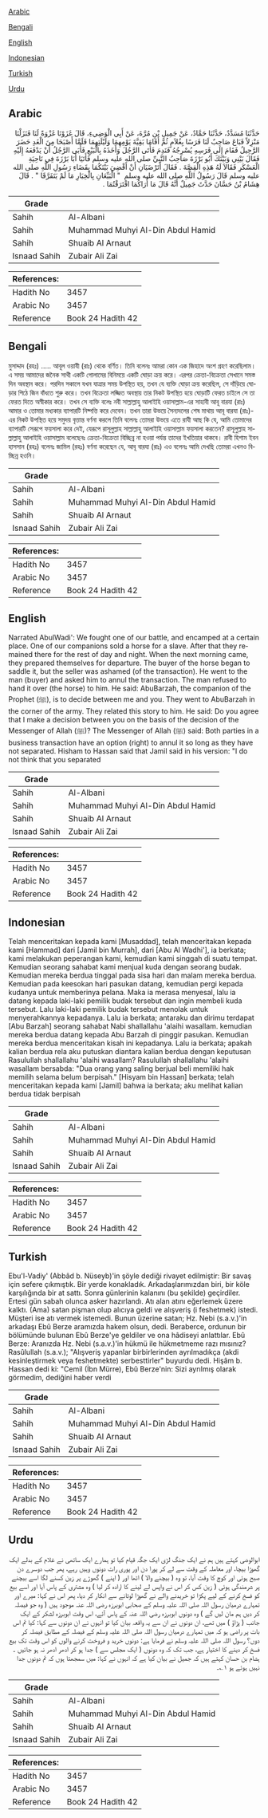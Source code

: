 [Arabic](#arabic)

[Bengali](#bengali)

[English](#english)

[Indonesian](#indonesian)

[Turkish](#turkish)

[Urdu](#urdu)

## Arabic


<div dir="rtl" lang="ar" style={{fontSize:'larger',backgroundColor:'#f8f9fa',padding:20}}>
حَدَّثَنَا مُسَدَّدٌ، حَدَّثَنَا حَمَّادٌ، عَنْ جَمِيلِ بْنِ مُرَّةَ، عَنْ أَبِي الْوَضِيءِ، قَالَ غَزَوْنَا غَزْوَةً لَنَا فَنَزَلْنَا مَنْزِلاً فَبَاعَ صَاحِبٌ لَنَا فَرَسًا بِغُلاَمٍ ثُمَّ أَقَامَا بَقِيَّةَ يَوْمِهِمَا وَلَيْلَتِهِمَا فَلَمَّا أَصْبَحَا مِنَ الْغَدِ حَضَرَ الرَّحِيلُ فَقَامَ إِلَى فَرَسِهِ يُسْرِجُهُ فَنَدِمَ فَأَتَى الرَّجُلَ وَأَخَذَهُ بِالْبَيْعِ فَأَبَى الرَّجُلُ أَنْ يَدْفَعَهُ إِلَيْهِ فَقَالَ بَيْنِي وَبَيْنَكَ أَبُو بَرْزَةَ صَاحِبُ النَّبِيِّ صلى الله عليه وسلم فَأَتَيَا أَبَا بَرْزَةَ فِي نَاحِيَةِ الْعَسْكَرِ فَقَالاَ لَهُ هَذِهِ الْقِصَّةَ ‏.‏ فَقَالَ أَتَرْضَيَانِ أَنْ أَقْضِيَ بَيْنَكُمَا بِقَضَاءِ رَسُولِ اللَّهِ صلى الله عليه وسلم قَالَ رَسُولُ اللَّهِ صلى الله عليه وسلم ‏ "‏ الْبَيِّعَانِ بِالْخِيَارِ مَا لَمْ يَتَفَرَّقَا ‏"‏ ‏.‏ قَالَ هِشَامُ بْنُ حَسَّانَ حَدَّثَ جَمِيلٌ أَنَّهُ قَالَ مَا أُرَاكُمَا افْتَرَقْتُمَا ‏.‏
</div>
<div style={{backgroundColor:'#f8f9fa',padding:20, marginBottom: 10}}><table> <thead> <tr> <th>Grade</th> <th></th> </tr> </thead> <tbody> <tr><td>Sahih</td><td>Al-Albani</td></tr><tr><td>Sahih</td><td>Muhammad Muhyi Al-Din Abdul Hamid</td></tr><tr><td>Sahih</td><td>Shuaib Al Arnaut</td></tr><tr><td>Isnaad Sahih</td><td>Zubair Ali Zai</td></tr></tbody></table><table> <thead> <tr> <th>References:</th> <th></th> </tr> </thead> <tbody><tr><td>Hadith No</td><td>3457</td></tr><tr><td>Arabic No</td><td>3457</td></tr><tr><td>Reference</td><td>Book 24 Hadith 42</td></tr></tbody></table></div>

## Bengali


<div dir="ltr" lang="bn" style={{fontSize:'larger',backgroundColor:'#f8f9fa',padding:20}}>
মুসাদ্দাদ (রহঃ) ..... আবূল ওয়াযী (রাঃ) থেকে বর্ণিত। তিনি বলেনঃ আমরা কোন এক জিহাদে অংশ গ্রহণ করেছিলাম। এ সময় আমাদের জনৈক সাথী একটি গোলামের বিনিময়ে একটি ঘোড়া ক্রয় করে। এরপর ক্রেতা-বিক্রেতা সেখানে সমস্ত দিন অবস্থান করে। পরদিন সকালে যখন যাত্রার সময় উপস্থিত হয়, তখন যে ব্যক্তি ঘোড়া ক্রয় করেছিল, সে দাঁড়িয়ে ঘোড়ার পিঠে জিন বাঁধতে শুরু করে। তখন বিক্রেতা লজ্জিত অবস্থায় তার নিকট উপস্থিত হয়ে ঘোড়াটি ফেরত চাইলে সে তা ফেরত দিতে অস্বীকার করে। তখন সে ব্যক্তি বলেঃ নবী সাল্লাল্লাহু আলাইহি ওয়াসাল্লাম-এর সাহাবী আবূ বারযা (রাঃ) আমার ও তোমার মধ্যকার ব্যাপারটি নিষ্পত্তি করে দেবেন। তখন তারা উভয়ে সৈন্যদলের শেষ মাথায় আবূ বারযা (রাঃ)-এর নিকট উপস্থিত হয়ে সমুদয় বৃত্তান্ত বর্ণনা করলে তিনি বলেনঃ তোমরা উভয়ে এতে রাযী আছ কি যে, আমি তোমাদের ব্যাপারটি সেরূপে ফয়সালা করে দেই, যেরূপে রাসূলুল্লাহ সাল্লাল্লাহু আলাইহি ওয়াসাল্লাম ফয়সালা করতেন? রাসূলুল্লাহ সাল্লাল্লাহু আলাইহি ওয়াসাল্লাম বলেছেনঃ ক্রেতা-বিক্রেতা বিচ্ছিন্ন না হওয়া পর্যন্ত তাদের ইখতিয়ার থাকবে। রাবী হিশাম ইবন হাসসান (রহঃ) বলেনঃ জামিল (রহঃ) বর্ণনা করেছেন যে, আবূ বারযা (রাঃ) এও বলেনঃ আমি দেখছি তোমরা এখনও বিচ্ছিন্ন হওনি।
</div>
<div style={{backgroundColor:'#f8f9fa',padding:20, marginBottom: 10}}><table> <thead> <tr> <th>Grade</th> <th></th> </tr> </thead> <tbody> <tr><td>Sahih</td><td>Al-Albani</td></tr><tr><td>Sahih</td><td>Muhammad Muhyi Al-Din Abdul Hamid</td></tr><tr><td>Sahih</td><td>Shuaib Al Arnaut</td></tr><tr><td>Isnaad Sahih</td><td>Zubair Ali Zai</td></tr></tbody></table><table> <thead> <tr> <th>References:</th> <th></th> </tr> </thead> <tbody><tr><td>Hadith No</td><td>3457</td></tr><tr><td>Arabic No</td><td>3457</td></tr><tr><td>Reference</td><td>Book 24 Hadith 42</td></tr></tbody></table></div>

## English


<div dir="ltr" lang="en" style={{fontSize:'larger',backgroundColor:'#f8f9fa',padding:20}}>
Narrated AbulWadi': We fought one of our battle, and encamped at a certain place. One of our companions sold a horse for a slave. After that they remained there for the rest of day and night. When the next morning came, they prepared themselves for departure. The buyer of the horse began to saddle it, but the seller was ashamed (of the transaction). He went to the man (buyer) and asked him to annul the transaction. The man refused to hand it over (the horse) to him. He said: AbuBarzah, the companion of the Prophet (ﷺ), is to decide between me and you. They went to AbuBarzah in the corner of the army. They related this story to him. He said: Do you agree that I make a decision between you on the basis of the decision of the Messenger of Allah (ﷺ)? The Messenger of Allah (ﷺ) said: Both parties in a business transaction have an option (right) to annul it so long as they have not separated. Hisham to Hassan said that Jamil said in his version: "I do not think that you separated
</div>
<div style={{backgroundColor:'#f8f9fa',padding:20, marginBottom: 10}}><table> <thead> <tr> <th>Grade</th> <th></th> </tr> </thead> <tbody> <tr><td>Sahih</td><td>Al-Albani</td></tr><tr><td>Sahih</td><td>Muhammad Muhyi Al-Din Abdul Hamid</td></tr><tr><td>Sahih</td><td>Shuaib Al Arnaut</td></tr><tr><td>Isnaad Sahih</td><td>Zubair Ali Zai</td></tr></tbody></table><table> <thead> <tr> <th>References:</th> <th></th> </tr> </thead> <tbody><tr><td>Hadith No</td><td>3457</td></tr><tr><td>Arabic No</td><td>3457</td></tr><tr><td>Reference</td><td>Book 24 Hadith 42</td></tr></tbody></table></div>

## Indonesian


<div dir="ltr" lang="id" style={{fontSize:'larger',backgroundColor:'#f8f9fa',padding:20}}>
Telah menceritakan kepada kami [Musaddad], telah menceritakan kepada kami [Hammad] dari [Jamil bin Murrah], dari [Abu Al Wadhi'], ia berkata; kami melakukan peperangan kami, kemudian kami singgah di suatu tempat. Kemudian seorang sahabat kami menjual kuda dengan seorang budak. Kemudian mereka berdua tinggal pada sisa hari dan malam mereka berdua. Kemudian pada keesokan hari pasukan datang, kemudian pergi kepada kudanya untuk memberinya pelana. Maka ia merasa menyesal, lalu ia datang kepada laki-laki pemilik budak tersebut dan ingin membeli kuda tersebut. Lalu laki-laki pemilik budak tersebut menolak untuk menyerahkannya kepadanya. Lalu ia berkata; antaraku dan dirimu terdapat [Abu Barzah] seorang sahabat Nabi shallallahu 'alaihi wasallam. kemudian mereka berdua datang kepada Abu Barzah di pinggir pasukan. Kemudian mereka berdua menceritakan kisah ini kepadanya. Lalu ia berkata; apakah kalian berdua rela aku putuskan diantara kalian berdua dengan keputusan Rasulullah shallallahu 'alaihi wasallam? Rasulullah shallallahu 'alaihi wasallam bersabda: "Dua orang yang saling berjual beli memiliki hak memilih selama belum berpisah." [Hisyam bin Hassan] berkata; telah menceritakan kepada kami [Jamil] bahwa ia berkata; aku melihat kalian berdua tidak berpisah
</div>
<div style={{backgroundColor:'#f8f9fa',padding:20, marginBottom: 10}}><table> <thead> <tr> <th>Grade</th> <th></th> </tr> </thead> <tbody> <tr><td>Sahih</td><td>Al-Albani</td></tr><tr><td>Sahih</td><td>Muhammad Muhyi Al-Din Abdul Hamid</td></tr><tr><td>Sahih</td><td>Shuaib Al Arnaut</td></tr><tr><td>Isnaad Sahih</td><td>Zubair Ali Zai</td></tr></tbody></table><table> <thead> <tr> <th>References:</th> <th></th> </tr> </thead> <tbody><tr><td>Hadith No</td><td>3457</td></tr><tr><td>Arabic No</td><td>3457</td></tr><tr><td>Reference</td><td>Book 24 Hadith 42</td></tr></tbody></table></div>

## Turkish


<div dir="ltr" lang="tr" style={{fontSize:'larger',backgroundColor:'#f8f9fa',padding:20}}>
Ebu'l-Vadiy' (Abbâd b. Nüseyb)'in şöyle dediği rivayet edilmiştir: Bir savaş için sefere çıkmıştık. Bir yerde konakladık. Arkadaşla­rımızdan biri, bir köle karşılığında bir at sattı. Sonra günlerinin kalanını (bu şekilde) geçirdiler. Ertesi gün sabah olunca asker hazırlandı. Atı alan atını eğerlemek üzere kalktı. (Ama) satan pişman olup alıcıya geldi ve alışveriş (i feshetmek) istedi. Müşteri ise atı vermek istemedi. Bunun üzerine satan; Hz. Nebi (s.a.v.)'in arkadaşı Ebû Berze aramızda hakem olsun, dedi. Beraberce, ordunun bir bölümünde bulunan Ebû Berze'ye geldiler ve ona hâdiseyi anlattılar. Ebû Berze: Aranızda Hz. Nebi (s.a.v.)'in hükmü ile hükmetmeme razı mısınız? Rasûlullah (s.a.v.); "Alışveriş yapanlar birbirlerinden ayrılmadıkça (akdi kesinleştirmek veya feshetmekte) serbesttirler" buyurdu dedi. Hişâm b. Hassan dedi ki: "Cemil (İbn Mürre), Ebû Berze'nin: Sizi ayrılmış olarak görmedim, dediğini haber verdi
</div>
<div style={{backgroundColor:'#f8f9fa',padding:20, marginBottom: 10}}><table> <thead> <tr> <th>Grade</th> <th></th> </tr> </thead> <tbody> <tr><td>Sahih</td><td>Al-Albani</td></tr><tr><td>Sahih</td><td>Muhammad Muhyi Al-Din Abdul Hamid</td></tr><tr><td>Sahih</td><td>Shuaib Al Arnaut</td></tr><tr><td>Isnaad Sahih</td><td>Zubair Ali Zai</td></tr></tbody></table><table> <thead> <tr> <th>References:</th> <th></th> </tr> </thead> <tbody><tr><td>Hadith No</td><td>3457</td></tr><tr><td>Arabic No</td><td>3457</td></tr><tr><td>Reference</td><td>Book 24 Hadith 42</td></tr></tbody></table></div>

## Urdu


<div dir="rtl" lang="ur" style={{fontSize:'larger',backgroundColor:'#f8f9fa',padding:20}}>
ابوالوضی کہتے ہیں ہم نے ایک جنگ لڑی ایک جگہ قیام کیا تو ہمارے ایک ساتھی نے غلام کے بدلے ایک گھوڑا بیچا، اور معاملہ کے وقت سے لے کر پورا دن اور پوری رات دونوں وہیں رہے، پھر جب دوسرے دن صبح ہوئی اور کوچ کا وقت آیا، تو وہ ( بیچنے والا ) اٹھا اور ( اپنے ) گھوڑے پر زین کسنے لگا اسے بیچنے پر شرمندگی ہوئی ( زین کس کر اس نے واپس لے لینے کا ارادہ کر لیا ) وہ مشتری کے پاس آیا اور اسے بیع کو فسخ کرنے کے لیے پکڑا تو خریدنے والے نے گھوڑا لوٹانے سے انکار کر دیا، پھر اس نے کہا: میرے اور تمہارے درمیان رسول اللہ صلی اللہ علیہ وسلم کے صحابی ابوبرزہ رضی اللہ عنہ موجود ہیں ( وہ جو فیصلہ کر دیں ہم مان لیں گے ) وہ دونوں ابوبرزہ رضی اللہ عنہ کے پاس آئے، اس وقت ابوبرزہ لشکر کے ایک جانب ( پڑاؤ ) میں تھے، ان دونوں نے ان سے یہ واقعہ بیان کیا تو انہوں نے ان دونوں سے کہا: کیا تم اس بات پر راضی ہو کہ میں تمہارے درمیان رسول اللہ صلی اللہ علیہ وسلم کے فیصلہ کے مطابق فیصلہ کر دوں؟ رسول اللہ صلی اللہ علیہ وسلم نے فرمایا ہے: دونوں خرید و فروخت کرنے والوں کو اس وقت تک بیع فسخ کر دینے کا اختیار ہے، جب تک کہ وہ دونوں ( ایک مجلس سے ) جدا ہو کر ادھر ادھر نہ ہو جائیں ۔ ہشام بن حسان کہتے ہیں کہ جمیل نے بیان کیا ہے کہ انہوں نے کہا: میں سمجھتا ہوں کہ تم دونوں جدا نہیں ہوئے ہو ۱؎۔
</div>
<div style={{backgroundColor:'#f8f9fa',padding:20, marginBottom: 10}}><table> <thead> <tr> <th>Grade</th> <th></th> </tr> </thead> <tbody> <tr><td>Sahih</td><td>Al-Albani</td></tr><tr><td>Sahih</td><td>Muhammad Muhyi Al-Din Abdul Hamid</td></tr><tr><td>Sahih</td><td>Shuaib Al Arnaut</td></tr><tr><td>Isnaad Sahih</td><td>Zubair Ali Zai</td></tr></tbody></table><table> <thead> <tr> <th>References:</th> <th></th> </tr> </thead> <tbody><tr><td>Hadith No</td><td>3457</td></tr><tr><td>Arabic No</td><td>3457</td></tr><tr><td>Reference</td><td>Book 24 Hadith 42</td></tr></tbody></table></div>